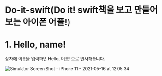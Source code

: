# Do-it-swift(Do it! swift책을 보고 만들어보는 아이폰 어플!)

# 1. Hello, name!
상자에 이름을 입력하면 Hello, 이름! 으로 인사해줍니다.

![Simulator Screen Shot - iPhone 11 - 2021-05-16 at 12 05 34](https://user-images.githubusercontent.com/80464961/121169342-dd618880-c88e-11eb-8435-893d45bbc32d.png)
